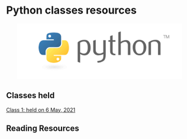 # Python classes resources
<div align="center"><img src="python.png" height="150"/></div>

## Classes held

[Class 1: held on 6 May, 2021](2021_05_06_PythonClass-1)

## Reading Resources